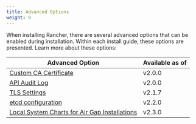 ```yaml
---
title: Advanced Options
weight: 9
---
```


When installing Rancher, there are several advanced options that can be enabled during installation. Within each install guide, these options are presented. Learn more about these options:

| Advanced Option | Available as of |
| --- | ---|
| [Custom CA Certificate]({{<baseurl>}}/rancher/v2.x/en/installation/options/custom-ca-root-certificate/) | v2.0.0 |
| [API Audit Log]({{<baseurl>}}/rancher/v2.x/en/installation/options/api-audit-log/) | v2.0.0 |
| [TLS Settings]({{<baseurl>}}/rancher/v2.x/en/installation/options/tls-settings/) | v2.1.7 |
| [etcd configuration]({{<baseurl>}}/rancher/v2.x/en/installation/options/etcd/) | v2.2.0 |
| [Local System Charts for Air Gap Installations]({{<baseurl>}}/rancher/v2.x/en/installation/options/local-system-charts) | v2.3.0 |

